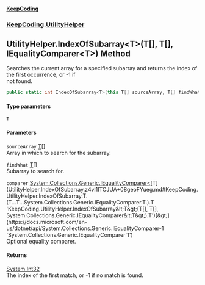 #### [KeepCoding](index.md 'index')
### [KeepCoding](KeepCoding.md 'KeepCoding').[UtilityHelper](UtilityHelper.md 'KeepCoding.UtilityHelper')
## UtilityHelper.IndexOfSubarray&lt;T&gt;(T[], T[], IEqualityComparer&lt;T&gt;) Method
Searches the current array for a specified subarray and returns the index of the first occurrence, or -1 if  
not found.
```csharp
public static int IndexOfSubarray<T>(this T[] sourceArray, T[] findWhat, System.Collections.Generic.IEqualityComparer<T> comparer=null);
```
#### Type parameters
<a name='KeepCoding.UtilityHelper.IndexOfSubarray.T.(T...T...System.Collections.Generic.IEqualityComparer.T.).T'></a>
`T`  
  
#### Parameters
<a name='KeepCoding.UtilityHelper.IndexOfSubarray.T.(T...T...System.Collections.Generic.IEqualityComparer.T.).sourceArray'></a>
`sourceArray` [T](UtilityHelper.IndexOfSubarray.z4vi1ITCJUA+08geoFYueg.md#KeepCoding.UtilityHelper.IndexOfSubarray.T.(T...T...System.Collections.Generic.IEqualityComparer.T.).T 'KeepCoding.UtilityHelper.IndexOfSubarray&lt;T&gt;(T[], T[], System.Collections.Generic.IEqualityComparer&lt;T&gt;).T')[[]](https://docs.microsoft.com/en-us/dotnet/api/System.Array 'System.Array')  
Array in which to search for the subarray.
  
<a name='KeepCoding.UtilityHelper.IndexOfSubarray.T.(T...T...System.Collections.Generic.IEqualityComparer.T.).findWhat'></a>
`findWhat` [T](UtilityHelper.IndexOfSubarray.z4vi1ITCJUA+08geoFYueg.md#KeepCoding.UtilityHelper.IndexOfSubarray.T.(T...T...System.Collections.Generic.IEqualityComparer.T.).T 'KeepCoding.UtilityHelper.IndexOfSubarray&lt;T&gt;(T[], T[], System.Collections.Generic.IEqualityComparer&lt;T&gt;).T')[[]](https://docs.microsoft.com/en-us/dotnet/api/System.Array 'System.Array')  
Subarray to search for.
  
<a name='KeepCoding.UtilityHelper.IndexOfSubarray.T.(T...T...System.Collections.Generic.IEqualityComparer.T.).comparer'></a>
`comparer` [System.Collections.Generic.IEqualityComparer&lt;](https://docs.microsoft.com/en-us/dotnet/api/System.Collections.Generic.IEqualityComparer-1 'System.Collections.Generic.IEqualityComparer`1')[T](UtilityHelper.IndexOfSubarray.z4vi1ITCJUA+08geoFYueg.md#KeepCoding.UtilityHelper.IndexOfSubarray.T.(T...T...System.Collections.Generic.IEqualityComparer.T.).T 'KeepCoding.UtilityHelper.IndexOfSubarray&lt;T&gt;(T[], T[], System.Collections.Generic.IEqualityComparer&lt;T&gt;).T')[&gt;](https://docs.microsoft.com/en-us/dotnet/api/System.Collections.Generic.IEqualityComparer-1 'System.Collections.Generic.IEqualityComparer`1')  
Optional equality comparer.
  
#### Returns
[System.Int32](https://docs.microsoft.com/en-us/dotnet/api/System.Int32 'System.Int32')  
The index of the first match, or -1 if no match is found.

